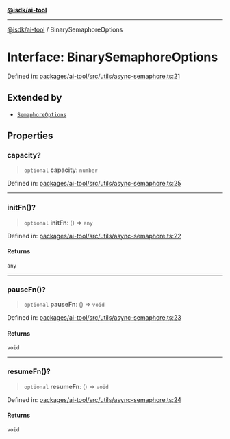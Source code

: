 [**@isdk/ai-tool**](../README.md)

***

[@isdk/ai-tool](../globals.md) / BinarySemaphoreOptions

# Interface: BinarySemaphoreOptions

Defined in: [packages/ai-tool/src/utils/async-semaphore.ts:21](https://github.com/isdk/ai-tool.js/blob/b0ee9498dddfa5222989cf00502bb34c601df743/src/utils/async-semaphore.ts#L21)

## Extended by

- [`SemaphoreOptions`](SemaphoreOptions.md)

## Properties

### capacity?

> `optional` **capacity**: `number`

Defined in: [packages/ai-tool/src/utils/async-semaphore.ts:25](https://github.com/isdk/ai-tool.js/blob/b0ee9498dddfa5222989cf00502bb34c601df743/src/utils/async-semaphore.ts#L25)

***

### initFn()?

> `optional` **initFn**: () => `any`

Defined in: [packages/ai-tool/src/utils/async-semaphore.ts:22](https://github.com/isdk/ai-tool.js/blob/b0ee9498dddfa5222989cf00502bb34c601df743/src/utils/async-semaphore.ts#L22)

#### Returns

`any`

***

### pauseFn()?

> `optional` **pauseFn**: () => `void`

Defined in: [packages/ai-tool/src/utils/async-semaphore.ts:23](https://github.com/isdk/ai-tool.js/blob/b0ee9498dddfa5222989cf00502bb34c601df743/src/utils/async-semaphore.ts#L23)

#### Returns

`void`

***

### resumeFn()?

> `optional` **resumeFn**: () => `void`

Defined in: [packages/ai-tool/src/utils/async-semaphore.ts:24](https://github.com/isdk/ai-tool.js/blob/b0ee9498dddfa5222989cf00502bb34c601df743/src/utils/async-semaphore.ts#L24)

#### Returns

`void`
